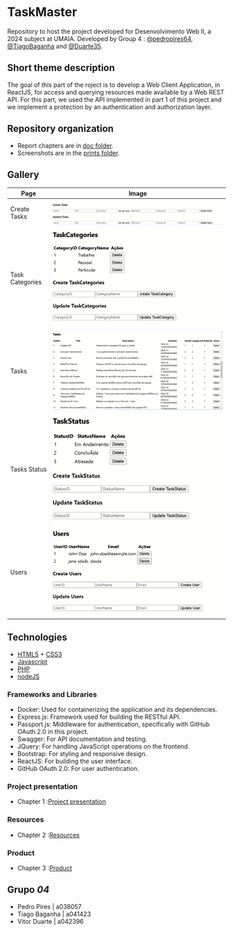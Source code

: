 # TaskMaster

Repository to host the project developed for Desenvolvimento Web II, a 2024 subject at UMAIA. Developed by Group 4 : [@pedropires64](https://github.com/pedropires64), [@TiagoBaganha](https://github.com/TiagoBaganha) and [@Duarte35](https://github.com/Duarte35).

## Short theme description

The goal of this part of the roject is to develop a Web Client Application, in ReactJS, for access and querying resources made available by a Web REST API.
For this part, we used the API implemented in part 1 of this project and we implement a protection by an authentication and authorization layer.

## Repository organization

* Report chapters are in [doc folder](https://github.com/inf23dw2g04/m2_react/tree/abcc2ba4fc03ede1a94fb59704c954fc58b7801e/docsm2).
* Screenshots are in the [prints folder](https://github.com/inf23dw2g04/m2_react/tree/abcc2ba4fc03ede1a94fb59704c954fc58b7801e/prints).


## Gallery

| Page      | Image |
| ----------- | ----------- |
| Create Tasks      | ![Drag Racing](prints/createtasks.png)       |
| Task Categories  | ![Drag Racing](prints/taskcategories.png)       |
| Tasks | ![Drag Racing](prints/tasks.png)       |
| Tasks Status      | ![Drag Racing](prints/taskstatus.png)       |
| Users   | ![Drag Racing](prints/users.png)       |

## Technologies

* [HTML5](https://html.spec.whatwg.org/multipage/) + [CSS3](https://www.w3.org/Style/CSS/)
* [Javascript](https://developer.mozilla.org/en-US/docs/Learn/JavaScript)
* [PHP](https://www.php.net/)
* [nodeJS](https://nodejs.org/en/)


### Frameworks and Libraries

* Docker: Used for containerizing the application and its dependencies.
* Express.js: Framework used for building the RESTful API.
* Passport.js: Middleware for authentication, specifically with GitHub OAuth 2.0 in this project.
* Swagger: For API documentation and testing.
* JQuery: For handling JavaScript operations on the frontend.
* Bootstrap: For styling and responsive design.
* ReactJS: For building the user interface.
* GitHub OAuth 2.0: For user authentication.


### Project presentation
* Chapter 1 :[Project presentation](https://github.com/inf23dw2g04/m2_react/blob/abcc2ba4fc03ede1a94fb59704c954fc58b7801e/docsm2/Projectpresentation.md)
### Resources
* Chapter 2 :[Resources](https://github.com/inf23dw2g04/m2_react/blob/abcc2ba4fc03ede1a94fb59704c954fc58b7801e/docsm2/product.md)
### Product
* Chapter 3 :[Product](https://github.com/inf23dw2g04/m2_react/blob/abcc2ba4fc03ede1a94fb59704c954fc58b7801e/docsm2/resources.md)


## Grupo _04_
* Pedro Pires | a038057
* Tiago Baganha | a041423
* Vitor Duarte | a042396
